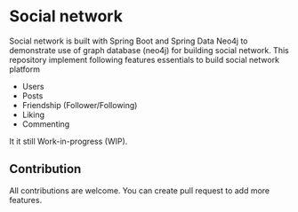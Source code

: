 # Social network

Social network is built with Spring Boot and Spring Data Neo4j to demonstrate use of graph database (neo4j) for building social network.
This repository implement following features essentials to build social network platform 

- Users
- Posts
- Friendship (Follower/Following)
- Liking
- Commenting


It it still Work-in-progress (WIP).

## Contribution
All contributions are welcome. You can create pull request to add more features.


